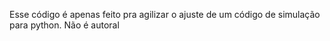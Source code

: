 Esse código é apenas feito pra agilizar o ajuste de um código de simulação para python. Não é autoral
